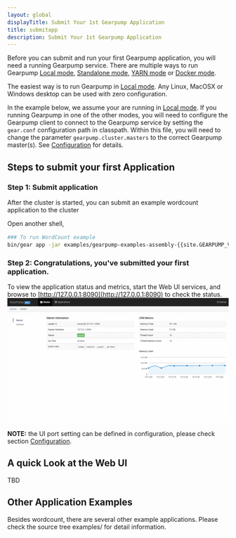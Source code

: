 ```yaml
---
layout: global
displayTitle: Submit Your 1st Gearpump Application
title: submitapp
description: Submit Your 1st Gearpump Application
---
```


Before you can submit and run your first Gearpump application, you will need a running Gearpump service.
There are multiple ways to run Gearpump [Local mode](deployment-local.html), [Standalone mode](deployment-standalone.html), [YARN mode](deployment-yarn.html) or [Docker mode](deployment-docker.html).

The easiest way is to run Gearpump in [Local mode](deployment-local.html).
Any Linux, MacOSX or Windows desktop can be used with zero configuration.

In the example below, we assume your are running in [Local mode](deployment-local.html).
If you running Gearpump in one of the other modes, you will need to configure the Gearpump client to
connect to the Gearpump service by setting the `gear.conf` configuration path in classpath.
Within this file, you will need to change the parameter `gearpump.cluster.masters` to the correct Gearpump master(s).
See [Configuration](deployment-configuration.html) for details.

## Steps to submit your first Application

### Step 1: Submit application
After the cluster is started, you can submit an example wordcount application to the cluster

Open another shell,

```bash
### To run WordCount example
bin/gear app -jar examples/gearpump-examples-assembly-{{site.GEARPUMP_VERSION}}.jar io.gearpump.streaming.examples.wordcount.WordCount
```

###  Step 2: Congratulations, you've submitted your first application.

To view the application status and metrics, start the Web UI services, and browse to [http://127.0.0.1:8090](http://127.0.0.1:8090) to check the status.
![Dashboard](img/dashboard.gif)

**NOTE:** the UI port setting can be defined in configuration, please check section [Configuration](deployment-configuration.html).

## A quick Look at the Web UI
TBD

## Other Application Examples
Besides wordcount, there are several other example applications. Please check the source tree examples/ for detail information.
